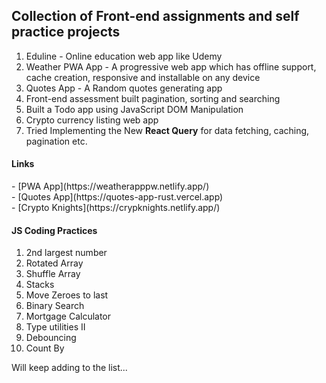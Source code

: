 <h2>Collection of Front-end assignments and self practice projects</h2>
<ol>
  <li>Eduline - Online education web app like Udemy</li>
  <li>Weather PWA App - A progressive web app which has offline support, cache creation, responsive and installable on any device</li>
  <li>Quotes App - A Random quotes generating app</li>
  <li>Front-end assessment built pagination, sorting and searching</li>
  <li>Built a Todo app using JavaScript DOM Manipulation</li>
  <li>Crypto currency listing web app</li>
  <li>Tried Implementing the New <b>React Query</b> for data fetching, caching, pagination etc.</li>
</ol>


<h4>Links</h4>
- [PWA App](https://weatherapppw.netlify.app/)
</br>
- [Quotes App](https://quotes-app-rust.vercel.app)
</br>
- [Crypto Knights](https://crypknights.netlify.app/)
</br>

<h4>JS Coding Practices</h4>
<ol>
<li>2nd largest number</li>
<li>Rotated Array</li>
<li>Shuffle Array</li>
<li>Stacks</li>
<li>Move Zeroes to last</li>
<li>Binary Search</li>
<li>Mortgage Calculator</li>
<li>Type utilities II</li>
<li>Debouncing</li>
<li>Count By</li>
</ol>


<p>Will keep adding to the list...</p>

